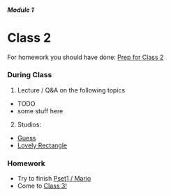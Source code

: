 ##### Module 1
# Class 2

For homework you should have done: [Prep for Class 2](../class2-prep)

### During Class
1. Lecture / Q&A on the following topics
  * TODO
  * some stuff here
2. Studios:
  * [Guess](../studios/guess)
  * [Lovely Rectangle](../studios/rectangle)

### Homework
* Try to finish <a href="http://cdn.cs50.net/2015/fall/psets/1/pset1/pset1.html#itsa_mario" target="_blank">Pset1 / Mario</a>
* Come to [Class 3!](../class3)
